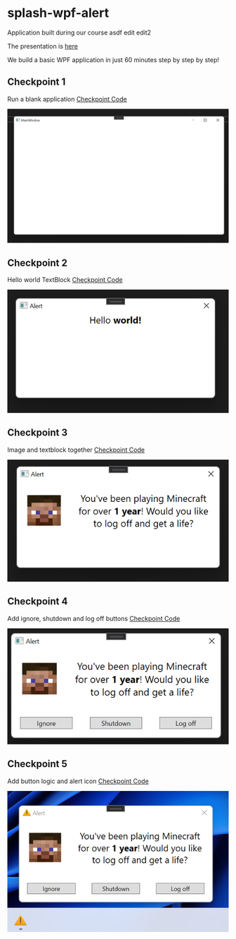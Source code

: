 # splash-wpf-alert
Application built during our course asdf edit edit2

The presentation is [here](https://docs.google.com/presentation/d/1QRbMPqXr-1q5bcPk3gc8NZn8k3acmAc5NdoBDdvXWD4/edit?usp=sharing)

We build a basic WPF application in just 60 minutes step by step by step!

## Checkpoint 1
Run a blank application 
[Checkpoint Code](https://github.com/thomashzhang/splash-wpf-alert/tree/checkpoint_1)

![checkpoint 1](checkpoint_1.PNG)

## Checkpoint 2
Hello world TextBlock
[Checkpoint Code](https://github.com/thomashzhang/splash-wpf-alert/tree/checkpoint_2)

![checkpoint 2](checkpoint_2.PNG)

## Checkpoint 3
Image and textblock together
[Checkpoint Code](https://github.com/thomashzhang/splash-wpf-alert/tree/checkpoint_3)

![checkpoint 3](checkpoint_3.PNG)

## Checkpoint 4
Add ignore, shutdown and log off buttons
[Checkpoint Code](https://github.com/thomashzhang/splash-wpf-alert/tree/checkpoint_4)

![checkpoint 4](checkpoint_4.PNG)

## Checkpoint 5
Add button logic and alert icon
[Checkpoint Code](https://github.com/thomashzhang/splash-wpf-alert/tree/checkpoint_5)

![checkpoint 5](checkpoint_5.PNG)
